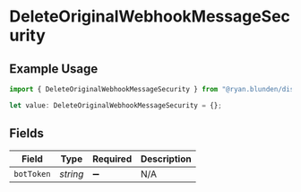 # DeleteOriginalWebhookMessageSecurity

## Example Usage

```typescript
import { DeleteOriginalWebhookMessageSecurity } from "@ryan.blunden/discord-sdk/models/operations";

let value: DeleteOriginalWebhookMessageSecurity = {};
```

## Fields

| Field              | Type               | Required           | Description        |
| ------------------ | ------------------ | ------------------ | ------------------ |
| `botToken`         | *string*           | :heavy_minus_sign: | N/A                |